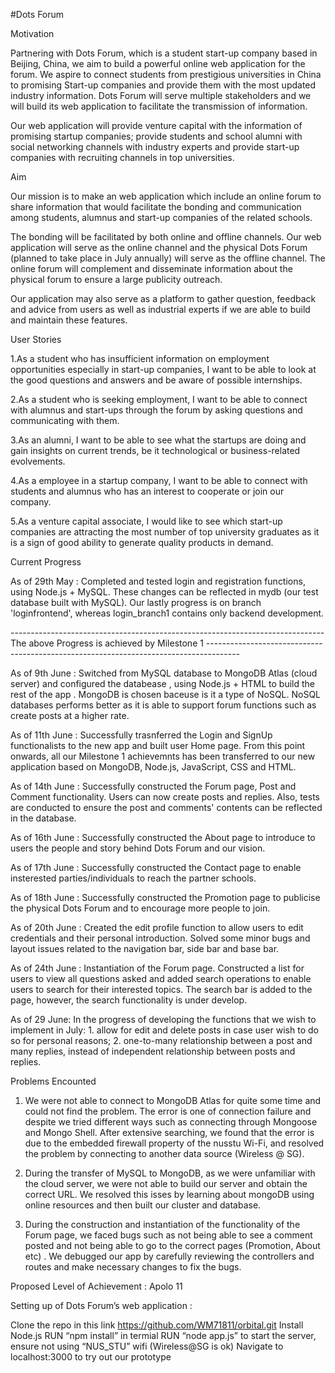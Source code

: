 #Dots Forum

Motivation

 

Partnering with Dots Forum, which is a student start-up company based in Beijing, China, we aim to build a powerful online web application for the forum. We aspire to connect students from prestigious universities in China to promising Start-up companies and provide them with the most updated industry information. Dots Forum will serve multiple stakeholders and we will build its web application to facilitate the transmission of information. 

 

Our web application will provide venture capital with the information of promising startup companies; provide students and school alumni with social networking channels with industry experts and provide start-up companies with recruiting channels in top universities.

 

 

Aim

 

Our mission is to make an web application which include an online forum to share information that would facilitate the bonding and communication among students, alumnus and start-up companies of the related schools. 

 

The bonding will be facilitated by both online and offline channels. Our web application will serve as the online channel and the physical Dots Forum (planned to take place in July annually) will serve as the offline channel. The online forum will complement and disseminate information about the physical forum to ensure a large publicity outreach. 

 

Our application may also serve as a platform to gather question, feedback and advice from users as well as industrial experts if we are able to build and maintain these features.

 

 

User Stories

  

1.As a student who has insufficient information on employment opportunities especially in start-up companies, I want to be able to look at the good questions and answers and be aware of possible internships.

 

2.As a student who is seeking employment, I want to be able to connect with alumnus and start-ups through the forum by asking questions and communicating with them.

 

3.As an alumni, I want to be able to see what the startups are doing and gain insights on current trends, be it technological or business-related evolvements.

 

4.As a employee in a startup company, I want to be able to connect with students and alumnus who has an interest to cooperate or join our company.

 

5.As a venture capital associate, I would like to see which start-up companies are attracting the most number of top university graduates as it is a sign of good ability to generate quality products in demand.

 

 

 

Current Progress

 

 

As of 29th May : Completed and tested login and registration functions, using Node.js + MySQL. These changes can be reflected in mydb (our test database built with MySQL). Our lastly progress is on branch 'loginfrontend', whereas login_branch1 contains only backend development.

 

------------------------------------------------------------------------------ The above Progress is achieved by Milestone 1 --------------------------------------------------------------------------------------

 

 

As of 9th June : Switched from MySQL  database to MongoDB Atlas (cloud server) and configured the databease ,  using Node.js + HTML to build the rest of the app . MongoDB is chosen baceuse is it a type of NoSQL. NoSQL databases performs better as it is able to support forum functions such as create posts at a higher rate. 

 

As of 11th June : Successfully trasnferred the Login and SignUp functionalists to the new app and built user Home page. From this point onwards, all our Milestone 1 achievemnts has been transferred to our new application based on MongoDB, Node.js, JavaScript, CSS  and HTML.

 

As of 14th June :  Successfully constructed the Forum page, Post and Comment functionality. Users can now create posts and replies. Also, tests are conducted to ensure the post and comments' contents can be reflected in the database. 

 

As of 16th June : Successfully constructed the About page to introduce to users the people and story behind Dots Forum and our vision. 

 

As of 17th June : Successfully constructed the Contact page to enable insterested parties/individuals to reach the partner schools.

 

As of 18th June : Successfully constructed the Promotion page to publicise the physical Dots Forum and to encourage more people to join.

 

As of 20th June : Created the edit profile function to allow users to edit credentials and their personal introduction. Solved some minor bugs and layout issues related to the navigation bar, side bar and base bar.

 

As of 24th June : Instantiation of the Forum page. Constructed a list for users to view all questions asked and added search operations to enable users to search for their interested topics. The search bar is added to the page, however, the search functionality is under develop.

 

As of 29 June: In the progress of developing the functions that we wish to implement in July: 1. allow for edit and delete posts in case user wish to do so for personal reasons; 2. one-to-many relationship between a post and many replies, instead of independent relationship between posts and replies.

 

Problems Encounted 

 

1. We were not able to connect to MongoDB Atlas for quite some time and could not find the problem. The error is one of connection failure and despite we tried different ways such as connecting through Mongoose and Mongo Shell. After extensive searching, we found that the error is due to the embedded firewall property of the nusstu Wi-Fi, and resolved the problem by connecting to another data source (Wireless @ SG).

 

2. During the transfer of MySQL to MongoDB, as we were unfamiliar with the cloud server, we were not able to build our server and obtain the correct URL. We resolved this isses by learning about mongoDB using online resources and then built our cluster and database.

 

3. During the construction and instantiation of the functionality of the Forum page, we faced bugs such as not being able to see a comment posted and not being able to go to the correct pages (Promotion, About etc) . We debugged our app by carefully reviewing the controllers and routes and make necessary changes to fix the bugs.

 

 

 

Proposed Level of Achievement : Apolo 11

 

 

Setting up of Dots Forum’s web application :

 

 

Clone the repo in this link https://github.com/WM71811/orbital.git
Install Node.js 
RUN “npm install” in termial
RUN “node app.js” to start the server, ensure not using “NUS_STU” wifi (Wireless@SG is ok)
Navigate to localhost:3000 to try out our prototype 
